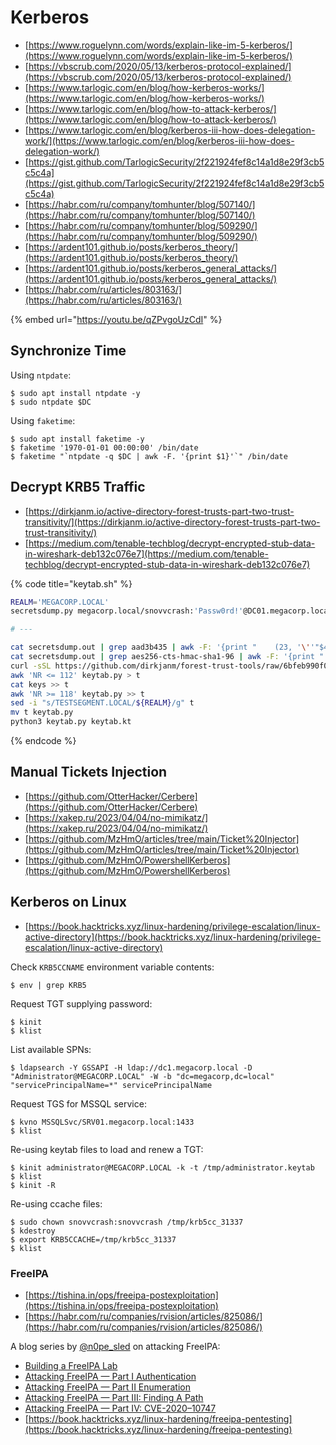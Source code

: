 # Kerberos

- [https://www.roguelynn.com/words/explain-like-im-5-kerberos/](https://www.roguelynn.com/words/explain-like-im-5-kerberos/)
- [https://vbscrub.com/2020/05/13/kerberos-protocol-explained/](https://vbscrub.com/2020/05/13/kerberos-protocol-explained/)
- [https://www.tarlogic.com/en/blog/how-kerberos-works/](https://www.tarlogic.com/en/blog/how-kerberos-works/)
- [https://www.tarlogic.com/en/blog/how-to-attack-kerberos/](https://www.tarlogic.com/en/blog/how-to-attack-kerberos/)
- [https://www.tarlogic.com/en/blog/kerberos-iii-how-does-delegation-work/](https://www.tarlogic.com/en/blog/kerberos-iii-how-does-delegation-work/)
- [https://gist.github.com/TarlogicSecurity/2f221924fef8c14a1d8e29f3cb5c5c4a](https://gist.github.com/TarlogicSecurity/2f221924fef8c14a1d8e29f3cb5c5c4a)
- [https://habr.com/ru/company/tomhunter/blog/507140/](https://habr.com/ru/company/tomhunter/blog/507140/)
- [https://habr.com/ru/company/tomhunter/blog/509290/](https://habr.com/ru/company/tomhunter/blog/509290/)
- [https://ardent101.github.io/posts/kerberos_theory/](https://ardent101.github.io/posts/kerberos_theory/)
- [https://ardent101.github.io/posts/kerberos_general_attacks/](https://ardent101.github.io/posts/kerberos_general_attacks/)
- [https://habr.com/ru/articles/803163/](https://habr.com/ru/articles/803163/)

{% embed url="https://youtu.be/qZPvgoUzCdI" %}




## Synchronize Time

Using `ntpdate`:

```
$ sudo apt install ntpdate -y
$ sudo ntpdate $DC
```

Using `faketime`:

```
$ sudo apt install faketime -y
$ faketime '1970-01-01 00:00:00' /bin/date
$ faketime "`ntpdate -q $DC | awk -F. '{print $1}'`" /bin/date
```




## Decrypt KRB5 Traffic

- [https://dirkjanm.io/active-directory-forest-trusts-part-two-trust-transitivity/](https://dirkjanm.io/active-directory-forest-trusts-part-two-trust-transitivity/)
- [https://medium.com/tenable-techblog/decrypt-encrypted-stub-data-in-wireshark-deb132c076e7](https://medium.com/tenable-techblog/decrypt-encrypted-stub-data-in-wireshark-deb132c076e7)

{% code title="keytab.sh" %}
```bash
REALM='MEGACORP.LOCAL'
secretsdump.py megacorp.local/snovvcrash:'Passw0rd!'@DC01.megacorp.local -just-dc | tee secretsdump.out

# ---

cat secretsdump.out | grep aad3b435 | awk -F: '{print "    (23, '\''"$4"'\''),"}' > keys
cat secretsdump.out | grep aes256-cts-hmac-sha1-96 | awk -F: '{print "    (18, '\''"$3"'\''),"}' >> keys
curl -sSL https://github.com/dirkjanm/forest-trust-tools/raw/6bfeb990f0db8a580afe5cbba3cce1bf959a7fb8/keytab.py > keytab.py
awk 'NR <= 112' keytab.py > t
cat keys >> t
awk 'NR >= 118' keytab.py >> t
sed -i "s/TESTSEGMENT.LOCAL/${REALM}/g" t
mv t keytab.py
python3 keytab.py keytab.kt
```
{% endcode %}




## Manual Tickets Injection

- [https://github.com/OtterHacker/Cerbere](https://github.com/OtterHacker/Cerbere)
- [https://xakep.ru/2023/04/04/no-mimikatz/](https://xakep.ru/2023/04/04/no-mimikatz/)
- [https://github.com/MzHmO/articles/tree/main/Ticket%20Injector](https://github.com/MzHmO/articles/tree/main/Ticket%20Injector)
- [https://github.com/MzHmO/PowershellKerberos](https://github.com/MzHmO/PowershellKerberos)




## Kerberos on Linux

- [https://book.hacktricks.xyz/linux-hardening/privilege-escalation/linux-active-directory](https://book.hacktricks.xyz/linux-hardening/privilege-escalation/linux-active-directory)

Check `KRB5CCNAME` environment variable contents:

```
$ env | grep KRB5
```

Request TGT supplying password:

```
$ kinit
$ klist
```

List available SPNs:

```
$ ldapsearch -Y GSSAPI -H ldap://dc1.megacorp.local -D "Administrator@MEGACORP.LOCAL" -W -b "dc=megacorp,dc=local" "servicePrincipalName=*" servicePrincipalName
```

Request TGS for MSSQL service:

```
$ kvno MSSQLSvc/SRV01.megacorp.local:1433
$ klist
```

Re-using keytab files to load and renew a TGT:

```
$ kinit administrator@MEGACORP.LOCAL -k -t /tmp/administrator.keytab
$ klist
$ kinit -R
```

Re-using ccache files:

```
$ sudo chown snovvcrash:snovvcrash /tmp/krb5cc_31337
$ kdestroy
$ export KRB5CCACHE=/tmp/krb5cc_31337
$ klist
```



### FreeIPA

- [https://tishina.in/ops/freeipa-postexploitation](https://tishina.in/ops/freeipa-postexploitation)
- [https://habr.com/ru/companies/rvision/articles/825086/](https://habr.com/ru/companies/rvision/articles/825086/)

A blog series by [@n0pe_sled](https://medium.com/@n0pe_sled) on attacking FreeIPA:

- [Building a FreeIPA Lab](https://posts.specterops.io/building-a-freeipa-lab-17f3f52cd8d9)
- [Attacking FreeIPA — Part I Authentication](https://posts.specterops.io/attacking-freeipa-part-i-authentication-77e73d837d6a)
- [Attacking FreeIPA — Part II Enumeration](https://posts.specterops.io/attacking-freeipa-part-ii-enumeration-ad27224371e1)
- [Attacking FreeIPA — Part III: Finding A Path](https://posts.specterops.io/attacking-freeipa-part-iii-finding-a-path-677405b5b95e)
- [Attacking FreeIPA — Part IV: CVE-2020–10747](https://posts.specterops.io/attacking-freeipa-part-iv-cve-2020-10747-7c373a1bf66b)
- [https://book.hacktricks.xyz/linux-hardening/freeipa-pentesting](https://book.hacktricks.xyz/linux-hardening/freeipa-pentesting)

